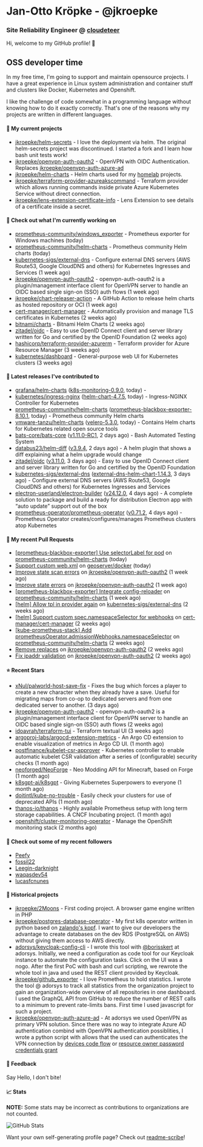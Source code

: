 # Jan-Otto Kröpke - @jkroepke
### Site Reliability Engineer @ [cloudeteer](https://cloudeteer.de/)

Hi, welcome to my GitHub profile! 👋

## OSS developer time
In my free time, I'm going to support and maintain opensource projects. I have a great experience in Linux system administration and container stuff and clusters like Docker, Kubernetes and Openshift.

I like the challenge of code somewhat in a programming language without knowing how to do it exactly correctly. That's one of the reasons why my projects are written in different languages.

#### 🌱 My current projects
- [jkroepke/helm-secrets](https://github.com/jkroepke/helm-secrets) - I love the deployment via helm. The original helm-secrets project was discontinued. I started a fork and I learn how bash unit tests work!
- [jkroepke/openvpn-auth-oauth2](https://github.com/jkroepke/openvpn-auth-oauth2) - OpenVPN with OIDC Authentication. Replaces  [jkroepke/openvpn-auth-azure-ad](https://github.com/jkroepke/openvpn-auth-azure-ad) 
- [jkroepke/helm-charts](https://github.com/jkroepke/helm-charts) - Helm charts used for my [homelab](https://github.com/jkroepke/homelab) projects.
- [jkroepke/terraform-provider-azureakscommand](https://github.com/jkroepke/terraform-provider-azureakscommand) - Terraform provider which allows running commands inside private Azure Kubernetes Service without direct connection.
- [jkroepke/lens-extension-certificate-info](https://github.com/jkroepke/lens-extension-certificate-info) - Lens Extension to see details of a certificate inside a secret.

#### 👷 Check out what I'm currently working on

- [prometheus-community/windows_exporter](https://github.com/prometheus-community/windows_exporter) - Prometheus exporter for Windows machines (today)
- [prometheus-community/helm-charts](https://github.com/prometheus-community/helm-charts) - Prometheus community Helm charts (today)
- [kubernetes-sigs/external-dns](https://github.com/kubernetes-sigs/external-dns) - Configure external DNS servers (AWS Route53, Google CloudDNS and others) for Kubernetes Ingresses and Services (1 week ago)
- [jkroepke/openvpn-auth-oauth2](https://github.com/jkroepke/openvpn-auth-oauth2) - openvpn-auth-oauth2 is a plugin/management interface client for OpenVPN server to handle an OIDC based single sign-on (SSO) auth flows (1 week ago)
- [jkroepke/chart-releaser-action](https://github.com/jkroepke/chart-releaser-action) - A GitHub Action to release helm charts as hosted repository or OCI (1 week ago)
- [cert-manager/cert-manager](https://github.com/cert-manager/cert-manager) - Automatically provision and manage TLS certificates in Kubernetes (2 weeks ago)
- [bitnami/charts](https://github.com/bitnami/charts) - Bitnami Helm Charts (2 weeks ago)
- [zitadel/oidc](https://github.com/zitadel/oidc) - Easy to use OpenID Connect client and server library written for Go and certified by the OpenID Foundation (2 weeks ago)
- [hashicorp/terraform-provider-azurerm](https://github.com/hashicorp/terraform-provider-azurerm) - Terraform provider for Azure Resource Manager (3 weeks ago)
- [kubernetes/dashboard](https://github.com/kubernetes/dashboard) - General-purpose web UI for Kubernetes clusters (3 weeks ago)

#### 🔭 Latest releases I've contributed to

- [grafana/helm-charts](https://github.com/grafana/helm-charts) ([k8s-monitoring-0.9.0](https://github.com/grafana/helm-charts/releases/tag/k8s-monitoring-0.9.0), today) - 
- [kubernetes/ingress-nginx](https://github.com/kubernetes/ingress-nginx) ([helm-chart-4.7.5](https://github.com/kubernetes/ingress-nginx/releases/tag/helm-chart-4.7.5), today) - Ingress-NGINX Controller for Kubernetes
- [prometheus-community/helm-charts](https://github.com/prometheus-community/helm-charts) ([prometheus-blackbox-exporter-8.10.1](https://github.com/prometheus-community/helm-charts/releases/tag/prometheus-blackbox-exporter-8.10.1), today) - Prometheus community Helm charts
- [vmware-tanzu/helm-charts](https://github.com/vmware-tanzu/helm-charts) ([velero-5.3.0](https://github.com/vmware-tanzu/helm-charts/releases/tag/velero-5.3.0), today) - Contains Helm charts for Kubernetes related open source tools
- [bats-core/bats-core](https://github.com/bats-core/bats-core) ([v1.11.0-RC1](https://github.com/bats-core/bats-core/releases/tag/v1.11.0-RC1), 2 days ago) - Bash Automated Testing System
- [databus23/helm-diff](https://github.com/databus23/helm-diff) ([v3.9.4](https://github.com/databus23/helm-diff/releases/tag/v3.9.4), 2 days ago) - A helm plugin that shows a diff explaining what a helm upgrade would change
- [zitadel/oidc](https://github.com/zitadel/oidc) ([v3.11.0](https://github.com/zitadel/oidc/releases/tag/v3.11.0), 3 days ago) - Easy to use OpenID Connect client and server library written for Go and certified by the OpenID Foundation
- [kubernetes-sigs/external-dns](https://github.com/kubernetes-sigs/external-dns) ([external-dns-helm-chart-1.14.3](https://github.com/kubernetes-sigs/external-dns/releases/tag/external-dns-helm-chart-1.14.3), 3 days ago) - Configure external DNS servers (AWS Route53, Google CloudDNS and others) for Kubernetes Ingresses and Services
- [electron-userland/electron-builder](https://github.com/electron-userland/electron-builder) ([v24.12.0](https://github.com/electron-userland/electron-builder/releases/tag/v24.12.0), 4 days ago) - A complete solution to package and build a ready for distribution Electron app with “auto update” support out of the box
- [prometheus-operator/prometheus-operator](https://github.com/prometheus-operator/prometheus-operator) ([v0.71.2](https://github.com/prometheus-operator/prometheus-operator/releases/tag/v0.71.2), 4 days ago) - Prometheus Operator creates/configures/manages Prometheus clusters atop Kubernetes

#### 🔨 My recent Pull Requests

- [[prometheus-blackbox-exporter] Use selectorLabel for pod](https://github.com/prometheus-community/helm-charts/pull/4193) on [prometheus-community/helm-charts](https://github.com/prometheus-community/helm-charts) (today)
- [Support custom web.xml](https://github.com/geoserver/docker/pull/44) on [geoserver/docker](https://github.com/geoserver/docker) (today)
- [Improve state scan errors](https://github.com/jkroepke/openvpn-auth-oauth2/pull/129) on [jkroepke/openvpn-auth-oauth2](https://github.com/jkroepke/openvpn-auth-oauth2) (1 week ago)
- [Improve state errors](https://github.com/jkroepke/openvpn-auth-oauth2/pull/128) on [jkroepke/openvpn-auth-oauth2](https://github.com/jkroepke/openvpn-auth-oauth2) (1 week ago)
- [[prometheus-blackbox-exporter] Integrate config-reloader](https://github.com/prometheus-community/helm-charts/pull/4145) on [prometheus-community/helm-charts](https://github.com/prometheus-community/helm-charts) (1 week ago)
- [[helm] Allow tpl in provider again](https://github.com/kubernetes-sigs/external-dns/pull/4180) on [kubernetes-sigs/external-dns](https://github.com/kubernetes-sigs/external-dns) (2 weeks ago)
- [[helm] Support custom spec.namespaceSelector for webhooks](https://github.com/cert-manager/cert-manager/pull/6638) on [cert-manager/cert-manager](https://github.com/cert-manager/cert-manager) (2 weeks ago)
- [[kube-prometheus-stack] Add prometheusOperator.admissionWebhooks.namespaceSelector](https://github.com/prometheus-community/helm-charts/pull/4142) on [prometheus-community/helm-charts](https://github.com/prometheus-community/helm-charts) (2 weeks ago)
- [Remove replaces](https://github.com/jkroepke/openvpn-auth-oauth2/pull/124) on [jkroepke/openvpn-auth-oauth2](https://github.com/jkroepke/openvpn-auth-oauth2) (2 weeks ago)
- [Fix ipaddr validation](https://github.com/jkroepke/openvpn-auth-oauth2/pull/122) on [jkroepke/openvpn-auth-oauth2](https://github.com/jkroepke/openvpn-auth-oauth2) (2 weeks ago)

#### ⭐ Recent Stars

- [xNul/palworld-host-save-fix](https://github.com/xNul/palworld-host-save-fix) - Fixes the bug which forces a player to create a new character when they already have a save. Useful for migrating maps from co-op to dedicated servers and from one dedicated server to another. (3 days ago)
- [jkroepke/openvpn-auth-oauth2](https://github.com/jkroepke/openvpn-auth-oauth2) - openvpn-auth-oauth2 is a plugin/management interface client for OpenVPN server to handle an OIDC based single sign-on (SSO) auth flows (2 weeks ago)
- [idoavrah/terraform-tui](https://github.com/idoavrah/terraform-tui) - Terraform textual UI (3 weeks ago)
- [argoproj-labs/argocd-extension-metrics](https://github.com/argoproj-labs/argocd-extension-metrics) - An Argo CD extension to enable visualization of metrics in Argo CD UI. (1 month ago)
- [postfinance/kubelet-csr-approver](https://github.com/postfinance/kubelet-csr-approver) - Kubernetes controller to enable automatic kubelet CSR validation after a series of (configurable) security checks (1 month ago)
- [neoforged/NeoForge](https://github.com/neoforged/NeoForge) - Neo Modding API for Minecraft, based on Forge (1 month ago)
- [k8sgpt-ai/k8sgpt](https://github.com/k8sgpt-ai/k8sgpt) - Giving Kubernetes Superpowers to everyone (1 month ago)
- [doitintl/kube-no-trouble](https://github.com/doitintl/kube-no-trouble) - Easily check your clusters for use of deprecated APIs (1 month ago)
- [thanos-io/thanos](https://github.com/thanos-io/thanos) - Highly available Prometheus setup with long term storage capabilities. A CNCF Incubating project. (1 month ago)
- [openshift/cluster-monitoring-operator](https://github.com/openshift/cluster-monitoring-operator) - Manage the OpenShift monitoring stack (2 months ago)

#### 👯 Check out some of my recent followers

- [Peefy](https://github.com/Peefy)
- [fossil22](https://github.com/fossil22)
- [Leegin-darknight](https://github.com/Leegin-darknight)
- [waqasdev54](https://github.com/waqasdev54)
- [lucasfcnunes](https://github.com/lucasfcnunes)

#### 📜 Historical projects
- [jkroepke/2Moons](https://github.com/jkroepke/2Moons) - First coding project. A browser game engine written in PHP
- [jkroepke/postgres-database-operator](https://github.com/jkroepke/postgres-database-operator) - My first k8s operator written in python based on [zalando's kopf](https://github.com/zalando-incubator/kopf). I want to give our developers the advantage to create databases on the dev RDS (PostgreSQL on AWS) without giving them access to AWS directly.
- [adorsys/keycloak-config-cli](https://github.com/adorsys/keycloak-config-cli) - I wrote this tool with [@borisskert](https://github.com/borisskert) at adorsys. Initially, we need a configuration as code tool for our Keycloak instance to automate the configuration tasks. Click on the UI was a nogo. After the first PoC with bash and curl scripting, we rewrote the whole tool in java and used the REST client provided by Keycloak.
- [jkroepke/github_exporter](https://github.com/jkroepke/github_exporter) - I love Prometheus to hold statistics. I wrote the tool @ adorsys to track all statistics from the organization project to gain an organization-wide overview of all repositories in one dashboard. I used the GraphQL API from GitHub to reduce the number of REST calls to a minimum to prevent rate-limits bans. First time I used javascript for such a project.
- [jkroepke/openvpn-auth-azure-ad](https://github.com/jkroepke/openvpn-auth-azure-ad) - At adorsys we used OpenVPN as primary VPN solution. Since there was no way to integrate Azure AD authentication combind with OpenVPN authentication possiblities, I wrote a python script with allows that the used can authenticates the VPN connection by [devices code flow](https://docs.microsoft.com/en-us/azure/active-directory/develop/v2-oauth2-device-code) or [resource owner password credentials grant](https://docs.microsoft.com/en-us/azure/active-directory/develop/v2-oauth-ropc)

#### 💬 Feedback

Say Hello, I don't bite!

#### 📈 Stats

**NOTE:** Some stats may be incorrect as contributions to organizations
are not counted.

![GitHub Stats](https://github-readme-stats.vercel.app/api?username=jkroepke&count_private=false&theme=tokyonight&show_icons=true)

Want your own self-generating profile page? Check out [readme-scribe](https://github.com/muesli/readme-scribe)!
